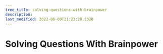 ```yaml
---
tree_title: solving-questions-with-brainpower
description: 
last_modified: 2022-06-09T21:23:28.2328
---
```


# Solving Questions With Brainpower
